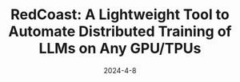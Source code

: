 ---
title: "RedCoast: A Lightweight Tool to Automate Distributed Training of LLMs on Any GPU/TPUs"
excerpt: 'B. Tan, Y. Zhu, L. Liu, H. Wang, Y. Zhuang, J. Chen, E. P. Xing, Z. Hu, NAACL Demo 2024 \[[link](https://openreview.net/forum?id=rvImVPQRq0)\] \[[arXiv](https://arxiv.org/abs/2310.16355)\]'
date: 2024-4-8
venue: 'NAACL Demo'
pubtype: '2024'
excerpt_separator: ""
---